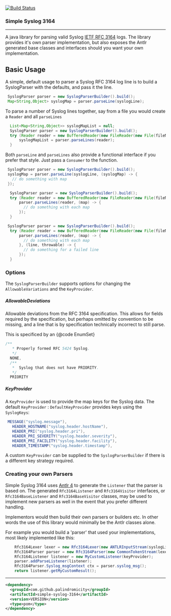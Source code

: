 [![Build Status](https://travis-ci.org/palindromicity/simple-syslog-3164.svg?branch=master)](https://travis-ci.org/palindromicity/simple-syslog-3164)

### Simple Syslog 3164

---

A java library for parsing valid Syslog [IETF RFC 3164](https://tools.ietf.org/html/rfc3164) logs.
The library provides it's own parser implementation, but also exposes the Antlr generated base classes
and interfaces should you want your own implementation.

## Basic Usage

A simple, default usage to parser a Syslog RFC 3164 log line is to build a SyslogParser
with the defaults, and pass it the line.

```java
 SyslogParser parser = new SyslogParserBuilder().build();
 Map<String,Object> syslogMap = parser.parseLine(syslogLine);

```

To parse a number of Syslog lines together, say from a file you would create
a `Reader` and all `parseLines`

```java
  List<Map<String,Object>> syslogMapList = null;
  SyslogParser parser = new SyslogParserBuilder().build();
  try (Reader reader = new BufferedReader(new FileReader(new File(fileName)))) {
      syslogMapList = parser.parseLines(reader);
  }

```

Both `parseLine` and `parseLines` also provide a functional interface if you prefer that style.
Just pass a `Consumer` to the function.

```java
 SyslogParser parser = new SyslogParserBuilder().build();
 syslogMap = parser.parseLine(syslogLine, (syslogMap) -> {
   // do something with map
 });

```

```java
  SyslogParser parser = new SyslogParserBuilder().build();
  try (Reader reader = new BufferedReader(new FileReader(new File(fileName)))) {
      parser.parseLines(reader, (map) -> {
        // do something with each map
      });
  }

```

```java
 SyslogParser parser = new SyslogParserBuilder().build();
  try (Reader reader = new BufferedReader(new FileReader(new File(fileName)))) {
      parser.parseLines(reader, (map) -> {
        // do something with each map
      }, (line, throwable) -> {
        // do something for a failed line
      });
  }
```

### Options

The `SyslogParserBuilder` supports options for changing the `AllowableVariations` and the `KeyProvider`.

##### AllowableDeviations

Allowable deviations from the RFC 3164 specification. This allows for fields required by the specification, but perhaps
omitted by convention to be missing, and a line that is by specification technically incorrect to still parse.

This is specificed by an {@code EnumSet}

```java
/**
   * Properly formed RFC 5424 Syslog.
   */
  NONE,
  /**
   *  Syslog that does not have PRIORITY.
   */
  PRIORITY
```

##### KeyProvider

A `KeyProvider` is used to provide the map keys for the Syslog data.
The default `KeyProvider` : `DefaultKeyProvider` provides keys using the `SyslogKeys`:

```java
 MESSAGE("syslog.message"),
   HEADER_HOSTNAME("syslog.header.hostName"),
   HEADER_PRI("syslog.header.pri"),
   HEADER_PRI_SEVERITY("syslog.header.severity"),
   HEADER_PRI_FACILITY("syslog.header.facility"),
   HEADER_TIMESTAMP("syslog.header.timestamp"),
```

A custom `KeyProvider` can be supplied to the `SyslogParserBuilder` if there is a different key strategy required.

### Creating your own Parsers

Simple Syslog 3164 uses [Antlr 4](http://www.antlr.org) to generate the `Listener` that the parser is based on.
The generated `Rfc3164Listener` and `Rfc3164Visitor` interfaces, or `Rfc3164BaseListener` and `Rfc3164BaseVisitor` classes,
may be used to implement new parsers as well in the event that you prefer different handling.

Implementors would then build their own parsers or builders etc. In other words the use of this library would
minimally be the Antlr classes alone.

For example you would build a 'parser' that used your implementations, most likely implemented like this:

```java
    Rfc3164Lexer lexer = new Rfc3164Lexer(new ANTLRInputStream(syslogLine));
    Rfc3164Parser parser = new Rfc3164Parser(new CommonTokenStream(lexer));
    Rfc3164Listener listener = new MyCustomListener(keyProvider);
    parser.addParseListener(listener);
    Rfc3164Parser.Syslog_msgContext ctx = parser.syslog_msg();
    return listener.getMyCustomResult();
```

---

```xml
<dependency>
  <groupId>com.github.palindromicity</groupId>
  <artifactId>simple-syslog-3164</artifactId>
  <version>VERSION</version>
  <type>pom</type>
</dependency>
```
